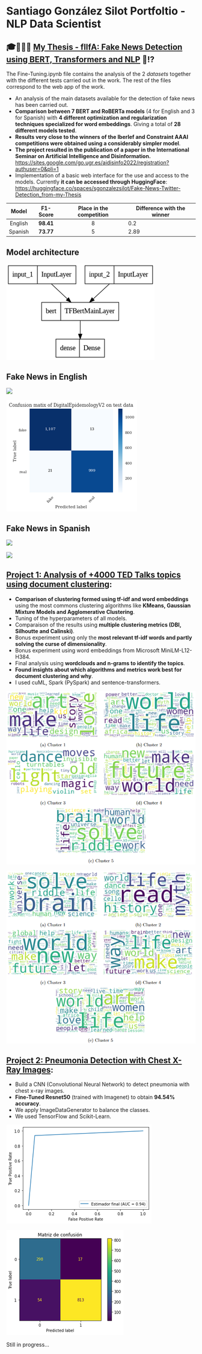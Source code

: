 # Santiago González Silot Portfoltio - NLP Data Scientist




## 🎓👨🏽‍💻 [My Thesis - fIlfA: Fake News Detection using BERT, Transformers and NLP](https://github.com/sgonzalezsilot/Thesis-FakeNewsDetection) 📰⁉️

The Fine-Tuning.ipynb file contains the analysis of the 2 *datasets* together with the different tests carried out in the work.
The rest of the files correspond to the web app of the work.

* An analysis of the main datasets available for the detection of fake news has been carried out. 
* **Comparison between 7 BERT and RoBERTa models** (4 for English and 3 for Spanish) with **4 different optimization and regularization techniques specialized for word embeddings**. Giving a total of **28 different models tested**.
* **Results very close to the winners of the Iberlef and Constraint AAAI competitions were obtained using a considerably simpler model**.
* **The project resulted in the publication of a paper in the International Seminar on Artificial Intelligence and Disinformation.** https://sites.google.com/go.ugr.es/aidisinfo2022/registration?authuser=0&pli=1
* Implementation of a basic web interface for the use and access to the models. Currently **it can be accessed through HuggingFace**: 
https://huggingface.co/spaces/sgonzalezsilot/Fake-News-Twitter-Detection_from-my-Thesis

|  Model  |  F1-Score | Place in the competition | Difference with the winner |
|:-------:|:---------:|:------------------------:|----------------------------|
| English | **98.41** |             8            | 0.2                        |
| Spanish | **73.77** |             5            | 2.89                       |

## Model architecture
![](images/model_plot.png)

## Fake News in English
![](images/resultados_constraint.png)

![](images/mc_ingles.png)


## Fake News in Spanish
![](images/resultados_iberlef.png)

![](images/mc_español.png)


## [Project 1: Analysis of +4000 TED Talks topics using document clustering](https://github.com/sgonzalezsilot/TedTalksClustering): 
* **Comparison of clustering formed using tf-idf and word embeddings** using the most commons clustering algorithms like **KMeans, Gaussian Mixture Models and Agglomerative Clustering**.
* Tuning of the hyperparameters of all models.
* Comparaison of the results using **multiple clustering metrics (DBI, Silhoutte and Calinski)**.
* Bonus experiment using only the **most relevant tf-idf words and partly solving the curse of dimensionality**.
* Bonus experiment using word embeddings from Microsoft MiniLM-L12-H384.
* Final analysis using **wordclouds and n-grams to identify the topics**.
* **Found insights about which algorithms and metrics work best for document clustering and why**.
* I used cuML, Spark (PySpark) and sentence-transformers.

![](images/Clusters_KMeans.png)

![](images/Clusters_GMM.png)


## [Project 2: Pneumonia Detection with Chest X-Ray Images](https://github.com/sgonzalezsilot/FinalProjectComputerVision): 
* Build a CNN (Convolutional Neural Network) to detect pneumonia with chest x-ray images.
* **Fine-Tuned Resnet50** (trained with Imagenet) to obtain **94.54% accuracy**.
* We apply ImageDataGenerator to balance the classes.
* We used TensorFlow and Scikit-Learn.

![](images/ROC.png)

![](images/matriz.png)

Still in progress...
